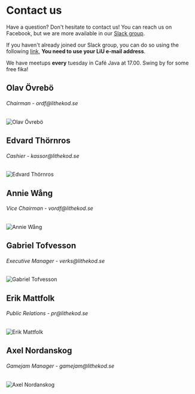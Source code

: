 # Contact us

Have a question? Don't hesitate to contact us! You can reach us on Facebook,
but we are more available in our [Slack group](https://lithe-kod.slack.com/).

If you haven't already joined our Slack group, you can do so using the following
[link](https://lithe-kod.slack.com/signup), **You need to use your LiU e-mail address**.

We have meetups **every** tuesday in Café Java at 17.00. Swing by for some free fika!

<div id="card-container">
	<div class="profile-card">
		<h2>Olav Övrebö</h2>
		<h6>Chairman - ordf@lithekod.se</h6>
		<img src="/static/img/lithekod_olav.png" alt="Olav Övrebö">
	</div>
	<div class="profile-card">
		<h2>Edvard Thörnros</h2>
		<h6>Cashier - kassor@lithekod.se</h6>
		<img src="/static/img/lithekod_edvard.png" alt="Edvard Thörnros">
	</div>
	<div class="profile-card">
		<h2>Annie Wång</h2>
		<h6>Vice Chairman - vordf@lithekod.se</h6>
		<img src="/static/img/lithekod_annie.png" alt="Annie Wång">
	</div>
	<div class="profile-card">
		<h2>Gabriel Tofvesson</h2>
		<h6>Executive Manager - verks@lithekod.se</h6>
		<img src="/static/img/lithekod_gabriel.png" alt="Gabriel Tofvesson">
	</div>
	<div class="profile-card">
		<h2>Erik Mattfolk</h2>
		<h6>Public Relations - pr@lithekod.se</h6>
		<img src="/static/img/lithekod_erik.png" alt="Erik Mattfolk">
	</div>
	<div class="profile-card">
		<h2>Axel Nordanskog</h2>
		<h6>Gamejam Manager - gamejam@lithekod.se</h6>
		<img src="/static/img/lithekod_axel.png" alt="Axel Nordanskog">
	</div>
</div>
